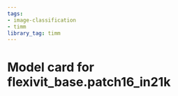```yaml
---
tags:
- image-classification
- timm
library_tag: timm
---
```

# Model card for flexivit_base.patch16_in21k